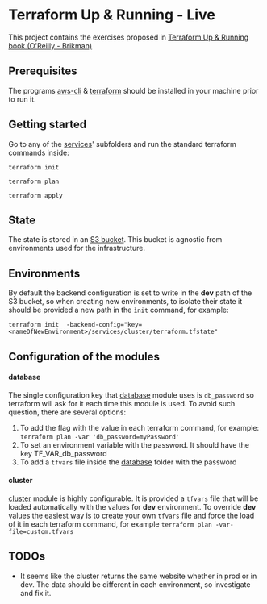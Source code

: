 # Terraform Up & Running - Live

This project contains the exercises proposed in [Terraform Up & Running book (O'Reilly - Brikman)](https://www.terraformupandrunning.com/) 

## Prerequisites

The programs [aws-cli](https://aws.amazon.com/cli/) & [terraform](https://www.terraform.io/) should be installed in your machine prior to run it.

## Getting started

Go to any of the [services](services)' subfolders and run the standard terraform commands inside:

```hcl-terraform
terraform init
``` 
```hcl-terraform
terraform plan
``` 
```hcl-terraform
terraform apply
``` 

## State

The state is stored in an [S3 bucket](global/s3). This bucket is agnostic from environments used for the infrastructure.

## Environments

By default the backend configuration is set to write in the **dev** path of the S3 bucket, so when creating new environments, to isolate their state it should be provided a new path in the ```ìnit``` command, for example:

```hcl-terraform
terraform init  -backend-config="key=<nameOfNewEnvironment>/services/cluster/terraform.tfstate"
```

## Configuration of the modules

#### database

The single configuration key that [database](services/database) module uses is ```db_password``` so terraform will ask for it each time this module is used.
To avoid such question, there are several options:
1) To add the flag with the value in each terraform command, for example: ```terraform plan -var 'db_password=myPassword'```
2) To set an environment variable with the password. It should have the key TF_VAR_db_password
3) To add a ```tfvars``` file inside the [database](services/database) folder with the password 
 
#### cluster

[cluster](services/cluster) module is highly configurable. It is provided a ```tfvars``` file that will be loaded automatically with the values for **dev** environment.
To override **dev** values the easiest way is to create your own ```tfvars``` file and force the load of it in each terraform command, for example ```terraform plan -var-file=custom.tfvars``` 

## TODOs

- It seems like the cluster returns the same website whether in prod or in dev. The data should be different in each environment, so investigate and fix it.